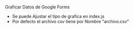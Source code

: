Graficar Datos de Google Forms

- Se puede Ajustar el tipo de grafica en index.js
- Por defecto el archivo csv tiene por Nombre "archivo.csv"